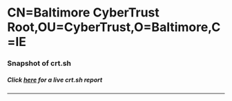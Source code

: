 # CN=Baltimore CyberTrust Root,OU=CyberTrust,O=Baltimore,C=IE
### Snapshot of crt.sh
##### Click [here](https://crt.sh/?q=Serial_0CD1EA4D077D402F899CCCBA016CA192) for a live crt.sh report

---
